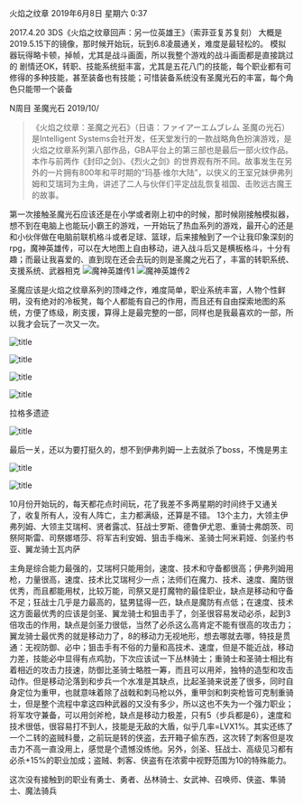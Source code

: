 火焰之纹章
2019年6月8日 星期六
0:37
 
2017.4.20 3DS《火焰之纹章回声：另一位英雄王》（索菲亚复苏复刻）
大概是2019.5.15下的镜像，那时候开始玩，玩到6.8凌晨通关，难度是最轻松的。
模拟器玩得略卡顿，掉帧，尤其是战斗画面，所以我整个游戏的战斗画面都是直接跳过的
剧情还OK，转职、技能系统挺丰富，尤其是五花八门的技能，每个职业都有可修得的多种技能，甚至装备也有技能；可惜装备系统没有圣魔光石的丰富，每个角色只能带一个装备
 
 
 
 
 
 
 
N周目 圣魔光石 2019/10/
 
>《火焰之纹章：圣魔之光石》（日语：ファイアーエムブレム 圣魔の光石）是Intelligent Systems会社开发，任天堂发行的一款战略角色扮演游戏，是火焰之纹章系列第八部作品，GBA平台上的第三部也是最后一部火纹作品。
本作与前两作《封印之剑》、《烈火之剑》的世界观有所不同。故事发生在另外的一片拥有800年和平时期的“玛基·维尔大陆”，以侠义的王室兄妹伊弗列姆和艾瑞珂为主角，讲述了二人与伙伴们平定战乱恢复祖国、击败远古魔王的故事。

第一次接触圣魔光石应该还是在小学或者刚上初中的时候，那时候刚接触模拟器，想不到在电脑上也能玩小霸王的游戏，一开始玩了热血系列的游戏，最开心的还是和小伙伴做在电脑前联机格斗或者足球、篮球，后来接触到了一个让我印象深刻的rpg，魔神英雄传，可以在大地图上自由移动，进入战斗后又是横板格斗，十分有趣；而最让我喜爱的、直到现在还会去玩的则是圣魔之光石了，丰富的转职系统、支援系统、武器相克
![魔神英雄传1](https://raw.githubusercontent.com/GrapevineLin/gitnote-images/master/gitnote/2019/10/18/fc-1571378089652.png)
![魔神英雄传2](https://raw.githubusercontent.com/GrapevineLin/gitnote-images/master/gitnote/2019/10/18/fc2-1571378094907.png)

圣魔应该是火焰之纹章系列的顶峰之作，难度简单，职业系统丰富，人物个性鲜明，没有绝对的冷板凳，每个人都能有自己的作用，而且还有自由探索地图的系统，方便了练级，刷支援，算得上是最完整的一部，同样也是我最喜欢的一部，所以我才会玩了一次又一次。
 
 ![title](https://raw.githubusercontent.com/GrapevineLin/gitnote-images/master/gitnote/2019/10/18/4-1571374621798.png)
 
 
 ![title](https://raw.githubusercontent.com/GrapevineLin/gitnote-images/master/gitnote/2019/10/18/5-1571374637360.png)
 
![title](https://raw.githubusercontent.com/GrapevineLin/gitnote-images/master/gitnote/2019/10/18/6-1571374651580.png)
 
 ![title](https://raw.githubusercontent.com/GrapevineLin/gitnote-images/master/gitnote/2019/10/18/7-1571374707896.png)
 
拉格多遗迹
 
 ![title](https://raw.githubusercontent.com/GrapevineLin/gitnote-images/master/gitnote/2019/10/18/8-1571374741766.png)
 

最后一关，还以为要打挺久的，想不到伊弗列姆一上去就杀了boss，不愧是男主

 ![title](https://raw.githubusercontent.com/GrapevineLin/gitnote-images/master/gitnote/2019/10/18/10-1571374765948.png)

![title](https://raw.githubusercontent.com/GrapevineLin/gitnote-images/master/gitnote/2019/10/18/11-1571374783487.png)
 
 
 
10月份开始玩的，每天都花点时间玩，花了我差不多两星期的时间终于又通关了，收复所有人，没有人阵亡，主力都满级，还算是不错。
13个主力，大领主伊弗列姆、大领主艾瑞柯、贤者露忒、狂战士罗斯、德鲁伊尤恩、重骑士弗朗茨、司祭阿斯雷、司祭娜塔莎、将军吉利安姆、狙击手梅米、圣骑士阿米莉娅、剑圣约书亚、翼龙骑士瓦内萨
 
主角是综合能力最强的，艾瑞柯只能用剑，速度、技术和守备都很高；伊弗列姆用枪，力量很高，速度、技术比艾瑞柯少一点；法师们在魔力、技术、速度、魔防很优秀，而且都能用杖，比较万能，司祭又是打魔物的最佳职业，缺点是移动和守备不足；狂战士几乎是力最高的，猛男猛得一匹，缺点是魔防有点低；在速度、技术这方面最优秀的应该是剑圣、翼龙骑士和狙击手了，剑圣很容易发动必杀，起到3倍攻击的作用，缺点是剑圣力很低，当然了必杀这么高肯定不能有很高的攻击力；翼龙骑士最优秀的就是移动力了，8的移动力无视地形，想去哪就去哪，特技是贯通：无视防御、必中；狙击手有不俗的力量和高技术、速度，但是不能近战，移动力差，技能必中显得有点鸡肋，下次应该试一下丛林骑士；重骑士和圣骑士相比有着相近的攻击力技速，防御比圣骑士略胜一筹，而且可以用斧，独特的造型和攻击动作。但是移动沦落到和步兵一个水准是其缺点，比起圣骑来说差了很多，同时自身定位为重甲，也就意味着除了战戟和刺马枪以外，重甲剑和刺突枪皆可克制重骑士，但是整个流程中拿这四种武器的又没有多少，所以这也不失为一个强力职业；将军攻守兼备，可以用剑斧枪，缺点是移动力极差，只有5（步兵都是6），速度和技术很低，很容易打不到人，技能是无敌的大盾，似乎几率=LVX1%。其实还练了一个二转的盗贼科曼，之前玩是转的侠盗，去开箱子偷东西，这次转了刺客但是攻击力不高一直没用上，感觉是个遗憾没练他。另外，剑圣、狂战士、高级见习都有必杀+15%的职业加成；盗贼、刺客、侠盗有在浓雾中视野范围为10的特殊能力。
 
这次没有接触到的职业有勇士、勇者、丛林骑士、女武神、召唤师、侠盗、隼骑士、魔法骑兵
